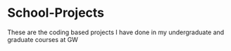# School-Projects
These are the coding based projects I have done in my undergraduate and graduate courses at GW
